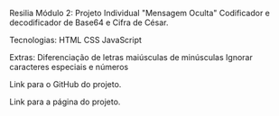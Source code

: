 Resilia Módulo 2: Projeto Individual "Mensagem Oculta"
Codificador e decodificador de Base64 e Cifra de César.

Tecnologias:
HTML
CSS
JavaScript

Extras:
Diferenciação de letras maiúsculas de minúsculas
Ignorar caracteres especiais e números

Link para o GitHub do projeto.

Link para a página do projeto.
